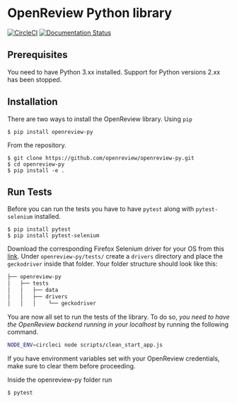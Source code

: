 OpenReview Python library
=========================

[![CircleCI](https://circleci.com/gh/openreview/openreview-py.svg?style=svg)](https://circleci.com/gh/openreview/openreview-py)
[![Documentation Status](https://readthedocs.org/projects/openreview-py/badge/?version=latest)](https://openreview-py.readthedocs.io/en/latest/?badge=latest)

Prerequisites
-------------
You need to have Python 3.xx installed. Support for Python versions 2.xx has been stopped.

Installation
------------
There are two ways to install the OpenReview library.
Using ```pip```
```
$ pip install openreview-py
```
From the repository.
```
$ git clone https://github.com/openreview/openreview-py.git
$ cd openreview-py
$ pip install -e .
```

Run Tests
----------

Before you can run the tests you have to have ```pytest``` along with ```pytest-selenium``` installed.
```
$ pip install pytest
$ pip install pytest-selenium
```

Download the corresponding Firefox Selenium driver for your OS from this [link](https://github.com/mozilla/geckodriver/releases). Under ```openreview-py/tests/``` create a ```drivers``` directory and place the ```geckodriver``` inside that folder. Your folder structure should look like this:

```bash
├── openreview-py
│   ├── tests
│   │   ├── data
│   │   ├── drivers
│   │   │    └── geckodriver
```

You are now all set to run the tests of the library. To do so, *you need to have the OpenReview backend running in your localhost* by running the following command.
```bash
NODE_ENV=circleci node scripts/clean_start_app.js
```

If you have environment variables set with your OpenReview credentials, make sure to clear them before proceeding.

Inside the openreview-py folder run
```
$ pytest
```
